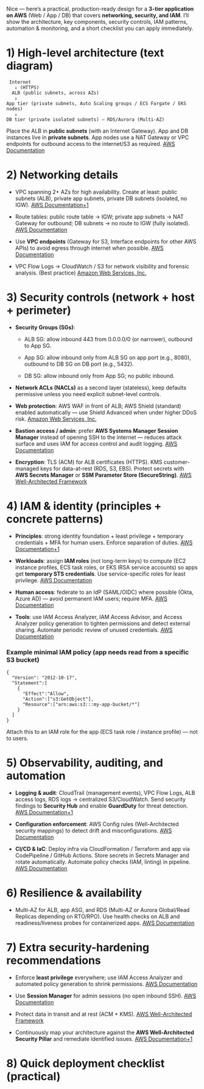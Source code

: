 Nice — here’s a practical, production-ready design for a **3-tier application on AWS** (Web / App / DB) that covers **networking, security, and IAM**. I’ll show the architecture, key components, security controls, IAM patterns, automation & monitoring, and a short checklist you can apply immediately.

# 1) High-level architecture (text diagram)
```
 Internet
   ↓ (HTTPS)
  ALB (public subnets, across AZs)
   ↓
App tier (private subnets, Auto Scaling groups / ECS Fargate / EKS nodes)
   ↓
DB tier (private isolated subnets) — RDS/Aurora (Multi-AZ)
```

Place the ALB in **public subnets** (with an Internet Gateway). App and DB instances live in **private subnets**. App nodes use a NAT Gateway or VPC endpoints for outbound access to the internet/S3 as required. [AWS Documentation](https://docs.aws.amazon.com/vpc/latest/userguide/vpc-example-private-subnets-nat.html?utm_source=chatgpt.com)

# 2) Networking details

- VPC spanning 2+ AZs for high availability. Create at least: public subnets (ALB), private app subnets, private DB subnets (isolated, no IGW). [AWS Documentation+1](https://docs.aws.amazon.com/vpc/latest/userguide/configure-subnets.html?utm_source=chatgpt.com)
    
- Route tables: public route table → IGW; private app subnets → NAT Gateway for outbound; DB subnets → no route to IGW (fully isolated). [AWS Documentation](https://docs.aws.amazon.com/vpc/latest/userguide/nat-gateway-scenarios.html?utm_source=chatgpt.com)
    
- Use **VPC endpoints** (Gateway for S3, Interface endpoints for other AWS APIs) to avoid egress through internet when possible. [AWS Documentation](https://docs.aws.amazon.com/vpc/latest/userguide/vpc-example-private-subnets-nat.html?utm_source=chatgpt.com)
    
- VPC Flow Logs → CloudWatch / S3 for network visibility and forensic analysis. (Best practice) [Amazon Web Services, Inc.](https://aws.amazon.com/blogs/security/security-at-multiple-layers-for-web-administered-apps/?utm_source=chatgpt.com)
    

# 3) Security controls (network + host + perimeter)

- **Security Groups (SGs)**:
    
    - ALB SG: allow inbound 443 from 0.0.0.0/0 (or narrower), outbound to App SG.
        
    - App SG: allow inbound only from ALB SG on app port (e.g., 8080), outbound to DB SG on DB port (e.g., 5432).
        
    - DB SG: allow inbound only from App SG; no public inbound.
        
- **Network ACLs (NACLs)** as a second layer (stateless), keep defaults permissive unless you need explicit subnet-level controls.
    
- **Web protection**: AWS WAF in front of ALB; AWS Shield (standard) enabled automatically — use Shield Advanced when under higher DDoS risk. [Amazon Web Services, Inc.](https://aws.amazon.com/blogs/security/security-at-multiple-layers-for-web-administered-apps/?utm_source=chatgpt.com)
    
- **Bastion access / admin**: prefer **AWS Systems Manager Session Manager** instead of opening SSH to the internet — reduces attack surface and uses IAM for access control and audit logging. [AWS Documentation](https://docs.aws.amazon.com/prescriptive-guidance/latest/patterns/access-a-bastion-host-by-using-session-manager-and-amazon-ec2-instance-connect.html?utm_source=chatgpt.com)
    
- **Encryption**: TLS (ACM) for ALB certificates (HTTPS). KMS customer-managed keys for data-at-rest (RDS, S3, EBS). Protect secrets with **AWS Secrets Manager** or **SSM Parameter Store (SecureString)**. [AWS Well-Architected Framework](https://wa.aws.amazon.com/wellarchitected/2020-07-02T19-33-23/wat.pillar.security.en.html?utm_source=chatgpt.com)
    

# 4) IAM & identity (principles + concrete patterns)

- **Principles**: strong identity foundation + least privilege + temporary credentials + MFA for human users. Enforce separation of duties. [AWS Documentation+1](https://docs.aws.amazon.com/IAM/latest/UserGuide/best-practices.html?utm_source=chatgpt.com)
    
- **Workloads**: assign **IAM roles** (not long-term keys) to compute (EC2 instance profiles, ECS task roles, or EKS IRSA service accounts) so apps get **temporary STS credentials**. Use service-specific roles for least privilege. [AWS Documentation](https://docs.aws.amazon.com/IAM/latest/UserGuide/best-practices.html?utm_source=chatgpt.com)
    
- **Human access**: federate to an IdP (SAML/OIDC) where possible (Okta, Azure AD) — avoid permanent IAM users; require MFA. [AWS Documentation](https://docs.aws.amazon.com/IAM/latest/UserGuide/best-practices.html?utm_source=chatgpt.com)
    
- **Tools**: use IAM Access Analyzer, IAM Access Advisor, and Access Analyzer policy generation to tighten permissions and detect external sharing. Automate periodic review of unused credentials. [AWS Documentation](https://docs.aws.amazon.com/wellarchitected/latest/framework/sec_permissions_least_privileges.html?utm_source=chatgpt.com)
    

### Example minimal IAM policy (app needs read from a specific S3 bucket)
```
{
  "Version": "2012-10-17",
  "Statement":[
    {
      "Effect":"Allow",
      "Action":["s3:GetObject"],
      "Resource":["arn:aws:s3:::my-app-bucket/*"]
    }
  ]
}

```

Attach this to an IAM role for the app (ECS task role / instance profile) — not to users.

# 5) Observability, auditing, and automation

- **Logging & audit**: CloudTrail (management events), VPC Flow Logs, ALB access logs, RDS logs → centralized S3/CloudWatch. Send security findings to **Security Hub** and enable **GuardDuty** for threat detection. [AWS Documentation+1](https://docs.aws.amazon.com/config/latest/developerguide/operational-best-practices-for-wa-Security-Pillar.html?utm_source=chatgpt.com)
    
- **Configuration enforcement**: AWS Config rules (Well-Architected security mappings) to detect drift and misconfigurations. [AWS Documentation](https://docs.aws.amazon.com/config/latest/developerguide/operational-best-practices-for-wa-Security-Pillar.html?utm_source=chatgpt.com)
    
- **CI/CD & IaC**: Deploy infra via CloudFormation / Terraform and app via CodePipeline / GitHub Actions. Store secrets in Secrets Manager and rotate automatically. Automate policy checks (IAM, linting) in pipeline. [AWS Documentation](https://docs.aws.amazon.com/prescriptive-guidance/latest/terraform-aws-provider-best-practices/security.html?utm_source=chatgpt.com)
    

# 6) Resilience & availability

- Multi-AZ for ALB, app ASG, and RDS (Multi-AZ or Aurora Global/Read Replicas depending on RTO/RPO). Use health checks on ALB and readiness/liveness probes for containerized apps. [AWS Documentation](https://docs.aws.amazon.com/vpc/latest/userguide/vpc-example-private-subnets-nat.html?utm_source=chatgpt.com)
    

# 7) Extra security-hardening recommendations

- Enforce **least privilege** everywhere; use IAM Access Analyzer and automated policy generation to shrink permissions. [AWS Documentation](https://docs.aws.amazon.com/wellarchitected/latest/framework/sec_permissions_least_privileges.html?utm_source=chatgpt.com)
    
- Use **Session Manager** for admin sessions (no open inbound SSH). [AWS Documentation](https://docs.aws.amazon.com/prescriptive-guidance/latest/patterns/access-a-bastion-host-by-using-session-manager-and-amazon-ec2-instance-connect.html?utm_source=chatgpt.com)
    
- Protect data in transit and at rest (ACM + KMS). [AWS Well-Architected Framework](https://wa.aws.amazon.com/wellarchitected/2020-07-02T19-33-23/wat.pillar.security.en.html?utm_source=chatgpt.com)
    
- Continuously map your architecture against the **AWS Well-Architected Security Pillar** and remediate identified issues. [AWS Documentation+1](https://docs.aws.amazon.com/wellarchitected/latest/security-pillar/welcome.html?utm_source=chatgpt.com)
    

# 8) Quick deployment checklist (practical)